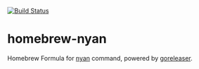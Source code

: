 [![Build Status](https://travis-ci.com/toshimaru/homebrew-nyan.svg?branch=master)](https://travis-ci.com/toshimaru/homebrew-nyan)

# homebrew-nyan

Homebrew Formula for [nyan](https://github.com/toshimaru/nyan) command, powered by [goreleaser](https://github.com/goreleaser/goreleaser).
